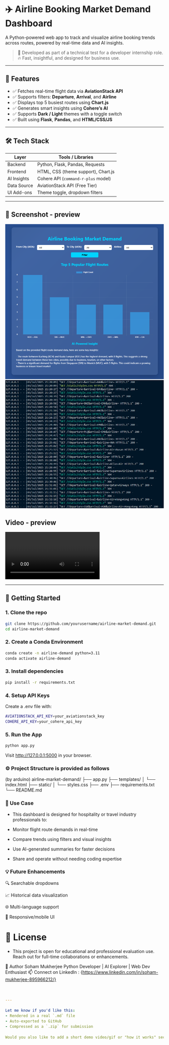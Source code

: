 # ✈️ Airline Booking Market Demand Dashboard

A Python-powered web app to track and visualize airline booking trends across routes, powered by real-time data and AI insights.

> 🧪 Developed as part of a technical test for a developer internship role.  
> 🔥 Fast, insightful, and designed for business use.

---

## 📌 Features

- ✅ Fetches real-time flight data via **AviationStack API**
- ✅ Supports filters: **Departure**, **Arrival**, and **Airline**
- ✅ Displays top 5 busiest routes using **Chart.js**
- ✅ Generates smart insights using **Cohere’s AI**
- ✅ Supports **Dark / Light** themes with a toggle switch
- ✅ Built using **Flask**, **Pandas**, and **HTML/CSS/JS**

---

## 🛠️ Tech Stack

| Layer       | Tools / Libraries                    |
|-------------|---------------------------------------|
| Backend     | Python, Flask, Pandas, Requests       |
| Frontend    | HTML, CSS (theme support), Chart.js   |
| AI Insights | Cohere API (`command-r-plus` model)   |
| Data Source | AviationStack API (Free Tier)         |
| UI Add-ons  | Theme toggle, dropdown filters        |

---

## 📸 Screenshot - preview

![Dashboard Screenshot](assets/Screenshot%202025-07-03%20213350.png)
![Logs](assets/Screenshot%202025-07-03%20214613.png)

## Video - preview

![Watch the video](assets/Screen%20Recording%202025-07-03%20213437.mp4)


---

## 🚀 Getting Started

### 1. Clone the repo

```bash
git clone https://github.com/yourusername/airline-market-demand.git
cd airline-market-demand
```

### 2. Create a Conda Environment

```bash
conda create -n airline-demand python=3.11
conda activate airline-demand
```

### 3. Install dependencies
```bash
pip install -r requirements.txt
```

### 4. Setup API Keys
Create a .env file with:
```bash
AVIATIONSTACK_API_KEY=your_aviationstack_key
COHERE_API_KEY=your_cohere_api_key
```

### 5. Run the App
```bash
python app.py
```
Visit http://127.0.0.1:5000 in your browser.

### ⚙️ Project Structure is provided as follows
(by arduino)
airline-market-demand/
├── app.py
├── templates/
│   └── index.html
├── static/
│   └── styles.css
├── .env
├── requirements.txt
└── README.md

### 🎯 Use Case
- This dashboard is designed for hospitality or travel industry professionals to:

- Monitor flight route demands in real-time

- Compare trends using filters and visual insights

- Use AI-generated summaries for faster decisions

- Share and operate without needing coding expertise


### 💡 Future Enhancements

🔍 Searchable dropdowns

📈 Historical data visualization

🌐 Multi-language support

📱 Responsive/mobile UI

# 📄 License
- This project is open for educational and professional evaluation use. Reach out for full-time collaborations or enhancements.

👋 Author
Soham Mukherjee
Python Developer | AI Explorer | Web Dev Enthusiast
📫 Connect on LinkedIn : {https://www.linkedin.com/in/soham-mukherjee-895966212/}


```yaml


---

Let me know if you'd like this:
- Rendered in a real `.md` file
- Auto-exported to GitHub
- Compressed as a `.zip` for submission

Would you also like to add a short demo video/gif or "how it works" section?
```
